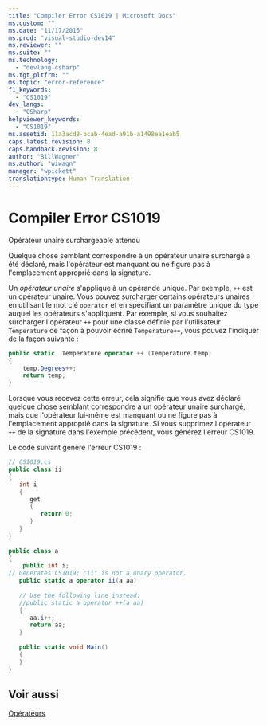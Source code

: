 ```yaml
---
title: "Compiler Error CS1019 | Microsoft Docs"
ms.custom: ""
ms.date: "11/17/2016"
ms.prod: "visual-studio-dev14"
ms.reviewer: ""
ms.suite: ""
ms.technology: 
  - "devlang-csharp"
ms.tgt_pltfrm: ""
ms.topic: "error-reference"
f1_keywords: 
  - "CS1019"
dev_langs: 
  - "CSharp"
helpviewer_keywords: 
  - "CS1019"
ms.assetid: 11a3acd8-bcab-4ead-a91b-a1498ea1eab5
caps.latest.revision: 8
caps.handback.revision: 8
author: "BillWagner"
ms.author: "wiwagn"
manager: "wpickett"
translationtype: Human Translation
---
```

# Compiler Error CS1019
Opérateur unaire surchargeable attendu  
  
 Quelque chose semblant correspondre à un opérateur unaire surchargé a été déclaré, mais l'opérateur est manquant ou ne figure pas à l'emplacement approprié dans la signature.  
  
 Un *opérateur unaire* s'applique à un opérande unique.  Par exemple, `++` est un opérateur unaire.  Vous pouvez surcharger certains opérateurs unaires en utilisant le mot clé `operator` et en spécifiant un paramètre unique du type auquel les opérateurs s'appliquent.  Par exemple, si vous souhaitez surcharger l'opérateur `++` pour une classe définie par l'utilisateur `Temperature` de façon à pouvoir écrire `Temperature++`, vous pouvez l'indiquer de la façon suivante :  
  
```c#  
public static  Temperature operator ++ (Temperature temp)  
{  
    temp.Degrees++;  
    return temp;  
}  
```  
  
 Lorsque vous recevez cette erreur, cela signifie que vous avez déclaré quelque chose semblant correspondre à un opérateur unaire surchargé, mais que l'opérateur lui\-même est manquant ou ne figure pas à l'emplacement approprié dans la signature.  Si vous supprimez l'opérateur `++` de la signature dans l'exemple précédent, vous générez l'erreur CS1019.  
  
 Le code suivant génère l'erreur CS1019 :  
  
```c#  
// CS1019.cs  
public class ii  
{  
   int i  
   {  
      get  
      {  
         return 0;  
      }  
   }  
}  
  
public class a  
{  
    public int i;  
// Generates CS1019: "ii" is not a unary operator.  
   public static a operator ii(a aa)     
  
   // Use the following line instead:  
   //public static a operator ++(a aa)  
   {  
      aa.i++;  
      return aa;   
   }  
  
   public static void Main()  
   {  
   }  
}  
```  
  
## Voir aussi  
 [Opérateurs](../../../csharp/programming-guide/statements-expressions-operators/operators.md)